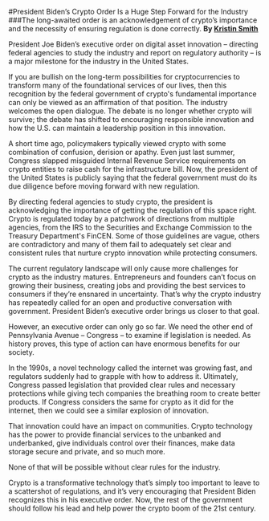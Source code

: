 #President Biden’s Crypto Order Is a Huge Step Forward for the Industry
###The long-awaited order is an acknowledgement of crypto’s importance and the necessity of ensuring regulation is done correctly.
**By [Kristin Smith](https://www.coindesk.com/author/KristinSmith/)**

President Joe Biden’s executive order on digital asset innovation – directing federal agencies to study the industry and report on regulatory authority – is a major milestone for the industry in the United States.

If you are bullish on the long-term possibilities for cryptocurrencies to transform many of the foundational services of our lives, then this recognition by the federal government of crypto's fundamental importance can only be viewed as an affirmation of that position. The industry welcomes the open dialogue. The debate is no longer whether crypto will survive; the debate has shifted to encouraging responsible innovation and how the U.S. can maintain a leadership position in this innovation.

A short time ago, policymakers typically viewed crypto with some combination of confusion, derision or apathy. Even just last summer, Congress slapped misguided Internal Revenue Service requirements on crypto entities to raise cash for the infrastructure bill. Now, the president of the United States is publicly saying that the federal government must do its due diligence before moving forward with new regulation.

By directing federal agencies to study crypto, the president is acknowledging the importance of getting the regulation of this space right. Crypto is regulated today by a patchwork of directions from multiple agencies, from the IRS to the Securities and Exchange Commission to the Treasury Department's FinCEN. Some of those guidelines are vague, others are contradictory and many of them fail to adequately set clear and consistent rules that nurture crypto innovation while protecting consumers.

The current regulatory landscape will only cause more challenges for crypto as the industry matures. Entrepreneurs and founders can’t focus on growing their business, creating jobs and providing the best services to consumers if they’re ensnared in uncertainty. That’s why the crypto industry has repeatedly called for an open and productive conversation with government. President Biden’s executive order brings us closer to that goal.

However, an executive order can only go so far. We need the other end of Pennsylvania Avenue – Congress – to examine if legislation is needed. As history proves, this type of action can have enormous benefits for our society.

In the 1990s, a novel technology called the internet was growing fast, and regulators suddenly had to grapple with how to address it. Ultimately, Congress passed legislation that provided clear rules and necessary protections while giving tech companies the breathing room to create better products. If Congress considers the same for crypto as it did for the internet, then we could see a similar explosion of innovation.

That innovation could have an impact on communities. Crypto technology has the power to provide financial services to the unbanked and underbanked, give individuals control over their finances, make data storage secure and private, and so much more.

None of that will be possible without clear rules for the industry.

Crypto is a transformative technology that’s simply too important to leave to a scattershot of regulations, and it’s very encouraging that President Biden recognizes this in his executive order. Now, the rest of the government should follow his lead and help power the crypto boom of the 21st century.